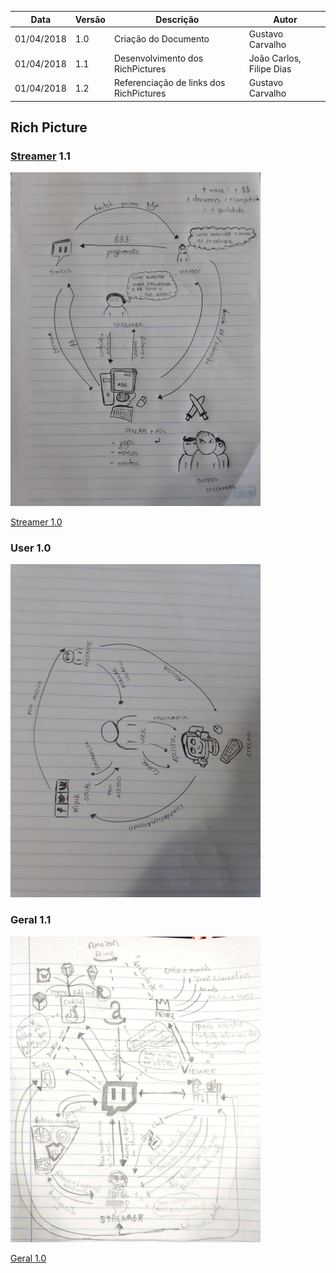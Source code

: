 |Data|Versão|Descrição|Autor|
|----|------|---------|-----|
|01/04/2018|1.0|Criação do Documento|Gustavo Carvalho|
|01/04/2018|1.1|Desenvolvimento dos RichPictures|João Carlos, Filipe Dias|
|01/04/2018|1.2|Referenciação de links dos RichPictures|Gustavo Carvalho|

## Rich Picture

### [Streamer](Streamer) 1.1
<img src="./images/rich-picture/rich-picture-streamer-1.0.jpg" width=400px>

[Streamer 1.0](./images/rich-picture/streamer.jpeg)

### User 1.0
<img src="./images/rich-picture/rich-picture-user-1.0.jpg" width=400px>

### Geral 1.1
<img src="./images/rich-picture/RichPictureTwitchGeral-1.0.png" width=400px>

[Geral 1.0](./images/rich-picture/Twitch.jpeg)

